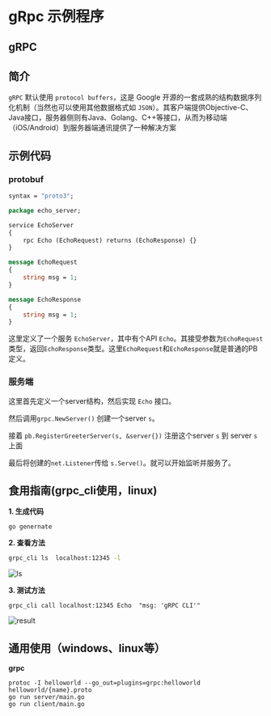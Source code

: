 # gRpc 示例程序

## gRPC

## 简介

`gRPC` 默认使用 `protocol buffers`，这是 Google 开源的一套成熟的结构数据序列化机制（当然也可以使用其他数据格式如 `JSON`）。其客户端提供Objective-C、Java接口，服务器侧则有Java、Golang、C++等接口，从而为移动端（iOS/Android）到服务器端通讯提供了一种解决方案

## 示例代码

### protobuf

```proto
syntax = "proto3";

package echo_server;

service EchoServer
{
    rpc Echo (EchoRequest) returns (EchoResponse) {}
}

message EchoRequest
{
    string msg = 1;
}

message EchoResponse
{
    string msg = 1;
}
```

这里定义了一个服务 `EchoServer`，其中有个API `Echo`。其接受参数为`EchoRequest`类型，返回`EchoResponse`类型。这里`EchoRequest`和`EchoResponse`就是普通的PB定义。


### 服务端

这里首先定义一个server结构，然后实现 `Echo` 接口。

然后调用`grpc.NewServer()` 创建一个server `s`。

接着 `pb.RegisterGreeterServer(s, &server{})` 注册这个server `s` 到 server `s`上面 

最后将创建的`net.Listener`传给 `s.Serve()`。就可以开始监听并服务了。

## 食用指南(grpc_cli使用，linux)

**1. 生成代码**

```shell
go genernate
```

**2. 查看方法**

```bash
grpc_cli ls  localhost:12345 -l
```

![ls](https://s2.ax1x.com/2019/06/20/VjyDiT.jpg)

**3. 测试方法**

```shell
grpc_cli call localhost:12345 Echo  "msg: 'gRPC CLI'"
```

![result](https://s2.ax1x.com/2019/06/20/VjyrJU.jpg)


## 通用使用（windows、linux等）

**grpc**
```shell
protoc -I helloworld --go_out=plugins=grpc:helloworld helloworld/{name}.proto
go run server/main.go
go run client/main.go
```
